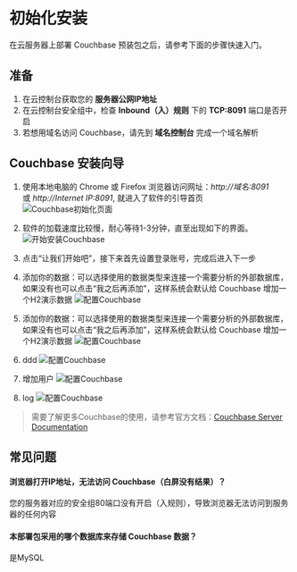 # 初始化安装

在云服务器上部署 Couchbase 预装包之后，请参考下面的步骤快速入门。

## 准备

1. 在云控制台获取您的 **服务器公网IP地址** 
2. 在云控制台安全组中，检查 **Inbound（入）规则** 下的 **TCP:8091** 端口是否开启
3. 若想用域名访问 Couchbase，请先到 **域名控制台** 完成一个域名解析

## Couchbase 安装向导

1. 使用本地电脑的 Chrome 或 Firefox 浏览器访问网址：*http://域名:8091* 或 *http://Internet IP:8091*, 就进入了软件的引导首页
![Couchbase初始化页面](https://libs.websoft9.com/Websoft9/DocsPicture/en/couchbase/couchbase-start-websoft9.png)

2. 软件的加载速度比较慢，耐心等待1-3分钟，直至出现如下的界面。
![开始安装Couchbase](https://libs.websoft9.com/Websoft9/DocsPicture/en/couchbase/couchbase-newcluster-websoft9.png)

3. 点击“让我们开始吧”，接下来首先设置登录账号，完成后进入下一步
4. 添加你的数据：可以选择使用的数据类型来连接一个需要分析的外部数据库，如果没有也可以点击“我之后再添加”，这样系统会默认给 Couchbase 增加一个H2演示数据
![配置Couchbase](https://libs.websoft9.com/Websoft9/DocsPicture/en/couchbase/couchbase-accept-websoft9.png)

4. 添加你的数据：可以选择使用的数据类型来连接一个需要分析的外部数据库，如果没有也可以点击“我之后再添加”，这样系统会默认给 Couchbase 增加一个H2演示数据
![配置Couchbase](https://libs.websoft9.com/Websoft9/DocsPicture/en/couchbase/couchbase-console-websoft9.png)

5. ddd
![配置Couchbase](https://libs.websoft9.com/Websoft9/DocsPicture/en/couchbase/couchbase-listservers-websoft9.png)

6. 增加用户
![配置Couchbase](https://libs.websoft9.com/Websoft9/DocsPicture/en/couchbase/couchbase-adduser-websoft9.png)

7. log
![配置Couchbase](https://libs.websoft9.com/Websoft9/DocsPicture/en/couchbase/couchbase-logs-websoft9.png)


> 需要了解更多Couchbase的使用，请参考官方文档：[Couchbase Server Documentation](https://docs.couchbase.com/server)

## 常见问题

#### 浏览器打开IP地址，无法访问 Couchbase（白屏没有结果）？

您的服务器对应的安全组80端口没有开启（入规则），导致浏览器无法访问到服务器的任何内容

#### 本部署包采用的哪个数据库来存储 Couchbase 数据？

是MySQL
